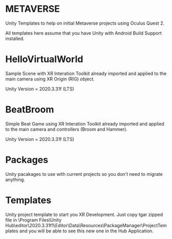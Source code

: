 # METAVERSE

Unity Templates to help on initial Metaverse projects using Oculus Quest 2.

All templates here assume that you have Unity with Android Build Support installed.

# HelloVirtualWorld

Sample Scene with XR Interation Toolkit already imported and applied to the main camera using XR Origin (RIG) object.

Unity Version = 2020.3.31f (LTS)

# BeatBroom

Simple Beat Game using XR Interation Toolkit already imported and applied to the main camera and controllers (Broom and Hammer).

Unity Version = 2020.3.31f (LTS)

# Packages

Unity pacakages to use with current projects  so you don't need to migrate anything. 

# Templates

Unity project template to start you XR Development. Just copy tgar zipped file in \Program Files\Unity Hub\editor\2020.3.31f1\Editor\Data\Resources\PackageManager\ProjectTemplates and you will be able to see this new one in the Hub Application.
